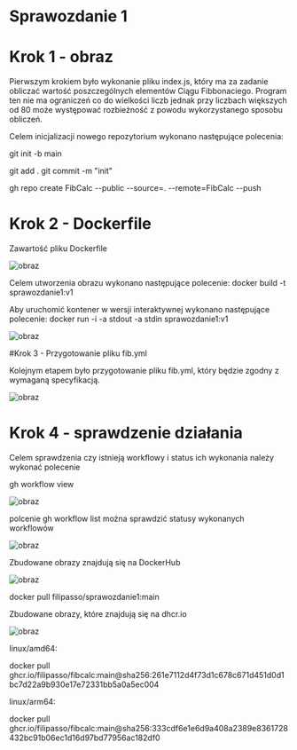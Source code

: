 # Sprawozdanie 1
# Krok 1 - obraz
Pierwszym krokiem było wykonanie pliku index.js, który ma za zadanie obliczać wartość poszczególnych elementów Ciągu Fibbonaciego. Program ten nie ma ograniczeń co do wielkości liczb jednak przy liczbach większych od 80 może występować rozbieżność z powodu wykorzystanego sposobu obliczeń.



Celem inicjalizacji nowego repozytorium wykonano następujące polecenia:

git init -b main

git add .
git commit -m "init"

gh repo create FibCalc --public --source=. --remote=FibCalc --push

# Krok 2 - Dockerfile
Zawartość pliku Dockerfile

![obraz](https://user-images.githubusercontent.com/60239006/210004964-6cb75ff7-0689-4cd5-b16e-215521deb48c.png)

Celem utworzenia obrazu wykonano następujące polecenie: docker build -t sprawozdanie1:v1

Aby uruchomić kontener w wersji interaktywnej wykonano następujące polecenie: docker run -i -a stdout -a stdin sprawozdanie1:v1

![obraz](https://user-images.githubusercontent.com/60239006/210004253-62c7a859-e436-4459-9347-6d319672d659.png)

#Krok 3 - Przygotowanie pliku fib.yml

Kolejnym etapem było przygotowanie pliku fib.yml, który będzie zgodny z wymaganą specyfikacją.

![obraz](https://user-images.githubusercontent.com/60239006/210005470-d9d64a27-fa2e-40d0-a1f9-82f379ff539a.png)


# Krok 4 - sprawdzenie działania

Celem sprawdzenia czy istnieją workflowy i status ich wykonania należy wykonać polecenie

gh workflow view

![obraz](https://user-images.githubusercontent.com/60239006/210006571-f14df9c3-afba-411d-8146-0702287bc143.png)

polcenie gh workflow list można sprawdzić statusy wykonanych workflowów

![obraz](https://user-images.githubusercontent.com/60239006/210006618-34915311-ca61-40df-825b-cb99e57697b1.png)


Zbudowane obrazy znajdują się na DockerHub

![obraz](https://user-images.githubusercontent.com/60239006/210006705-8f1dd5e9-465d-4a80-bc7e-f73747da0c83.png)

docker pull filipasso/sprawozdanie1:main

Zbudowane obrazy, które znajdują się na dhcr.io

![obraz](https://user-images.githubusercontent.com/60239006/210006872-3028344a-e9d4-457a-9509-2b2bdd19efab.png)

linux/amd64:

docker pull ghcr.io/filipasso/fibcalc:main@sha256:261e7112d4f73d1c678c671d451d0d1bc7d22a9b930e17e72331bb5a0a5ec004

linux/arm64:

docker pull ghcr.io/filipasso/fibcalc:main@sha256:333cdf6e1e6d9a408a2389e8361728432bc91b06ec1d16d97bd77956ac182df0

